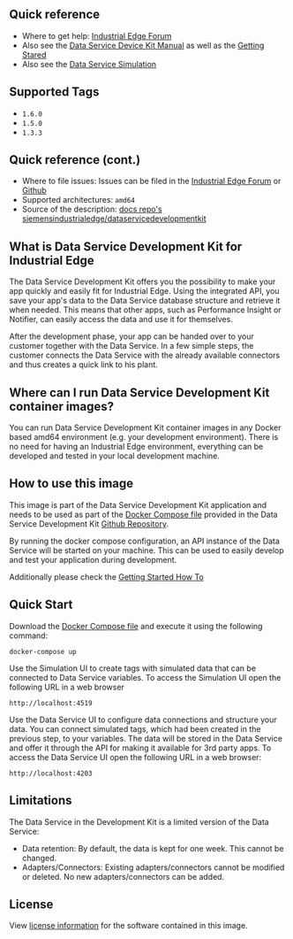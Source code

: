 ## Quick reference

- Where to get help: [Industrial Edge Forum](https://www.siemens.com/industrial-edge-forum)
- Also see the [Data Service Device Kit Manual](https://github.com/industrial-edge/data-service-device-kit) as well as the [Getting Stared](https://github.com/industrial-edge/data-service-device-kit-getting-started)
- Also see the [Data Service Simulation](https://hub.docker.com/r/siemensindustrialedge/dataservicesimulation) 

## Supported Tags

- `1.6.0`
- `1.5.0`
- `1.3.3`

## Quick reference (cont.)

- Where to file issues: Issues can be filed in the [Industrial Edge Forum](https://www.siemens.com/industrial-edge-forum) or [Github](https://github.com/industrial-edge/data-service-device-kit/issues)
- Supported architectures: `amd64`
- Source of the description: [docs repo's siemensindustrialedge/dataservicedevelopmentkit](https://github.com/industrial-edge/data-service-development-kit/tree/main/docs/dockerhub)

## What is Data Service Development Kit for Industrial Edge

The Data Service Development Kit offers you the possibility to make your app quickly and easily fit for Industrial Edge. Using the integrated API, you save your app's data to the Data Service database structure and retrieve it when needed. This means that other apps, such as Performance Insight or Notifier, can easily access the data and use it for themselves.

After the development phase, your app can be handed over to your customer together with the Data Service. In a few simple steps, the customer connects the Data Service with the already available connectors and thus creates a quick link to his plant.

## Where can I run Data Service Development Kit container images?

You can run Data Service Development Kit container images in any  Docker based amd64 environment (e.g. your development environment).
There is no need  for having an Industrial Edge environment, everything can be developed and tested in your local development machine.

## How to use this image

This image is part of the Data Service Development Kit application and needs to be used as part of the [Docker Compose file](https://github.com/industrial-edge/data-service-development-kit/blob/main/docker-compose.yml) provided in the Data Service Development Kit [Github Repository](https://github.com/industrial-edge/data-service-development-kit).

By running the docker compose configuration, an API instance of the Data Service will be started on your machine. This can be used to easily develop and test your application during development.

Additionally please check the [Getting Started How To](https://github.com/industrial-edge/data-service-device-kit-getting-started)

## Quick Start

Download the [Docker Compose file](https://github.com/industrial-edge/data-service-development-kit/blob/main/docker-compose.yml) and execute it using the following command:

```
docker-compose up
```

Use the Simulation UI to create tags with simulated data that can be connected to Data Service variables. To access the Simulation UI open the following URL in a web browser

```
http://localhost:4519
```

Use the Data Service UI to configure data connections and structure your data. You can connect simulated tags, which had been created in the previous step, to your variables. The data will be stored in the Data Service and offer it through the API for making it available for 3rd party apps. To access the Data Service UI open the following URL in a web browser:

```
http://localhost:4203
```

## Limitations

The Data Service in the Development Kit is a limited version of the Data Service:

- Data retention: By default, the data is kept for one week. This cannot be changed.
- Adapters/Connectors: Existing adapters/connectors cannot be modified or deleted. No new adapters/connectors can be added.

## License

View [license information](https://github.com/industrial-edge/data-service-development-kit/blob/main/docs/dockerhub/LICENSE.md) for the software contained in this image.
